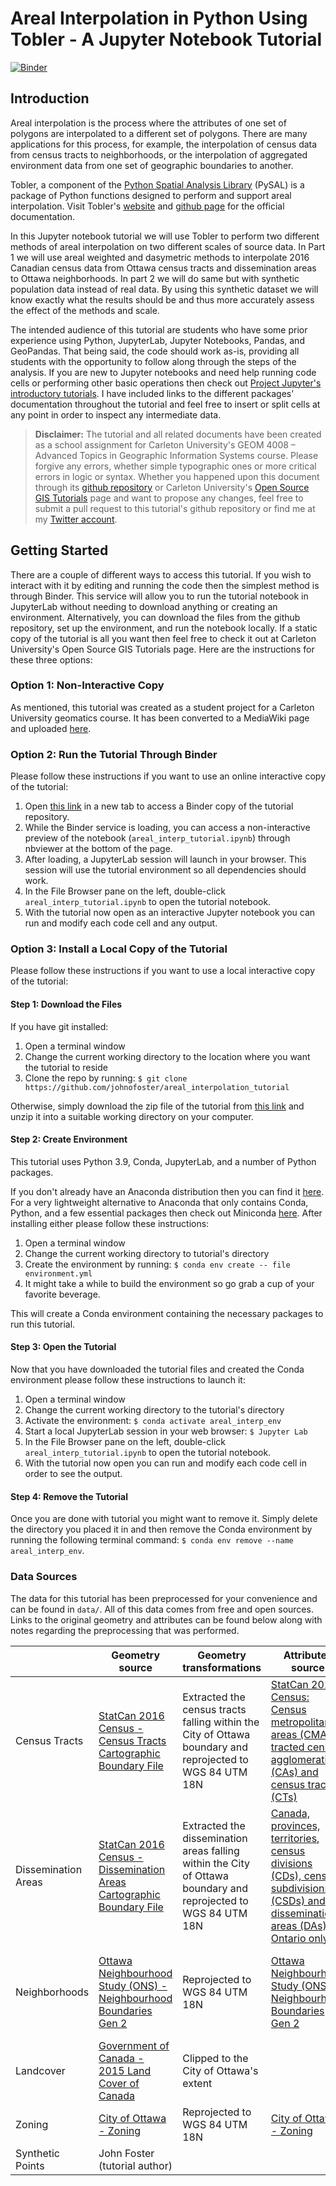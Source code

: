 # Areal Interpolation in Python Using Tobler - A Jupyter Notebook Tutorial

[![Binder](https://mybinder.org/badge_logo.svg)](https://mybinder.org/v2/gh/johnofoster/areal_interpolation_tutorial/HEAD)

## Introduction

Areal interpolation is the process where the attributes of one set of polygons are interpolated to a different set of polygons. There are many applications for this process, for example, the interpolation of census data from census tracts to neighborhoods, or the interpolation of aggregated environment data from one set of geographic boundaries to another.

Tobler, a component of the [Python Spatial Analysis Library](https://pysal.org/) (PySAL) is a package of Python functions designed to perform and support areal interpolation. Visit Tobler's [website](https://pysal.org/tobler/index.html) and [github page](https://github.com/pysal/tobler) for the official documentation.

In this Jupyter notebook tutorial we will use Tobler to perform two different methods of areal interpolation on two different scales of source data. In Part 1 we will use areal weighted and dasymetric methods to interpolate 2016 Canadian census data from Ottawa census tracts and dissemination areas to Ottawa neighborhoods. In part 2 we will do same but with synthetic population data instead of real data. By using this synthetic dataset we will know exactly what the results should be and thus more accurately assess the effect of the methods and scale.

The intended audience of this tutorial are students who have some prior experience using Python, JupyterLab, Jupyter Notebooks, Pandas, and GeoPandas. That being said, the code should work as-is, providing all students with the opportunity to follow along through the steps of the analysis. If you are new to Jupyter notebooks and need help running code cells or performing other basic operations then check out [Project Jupyter's introductory tutorials](https://jupyter.org/try). I have included links to the different packages' documentation throughout the tutorial and feel free to insert or split cells at any point in order to inspect any intermediate data.

> **Disclaimer:** The tutorial and all related documents have been created as a school assignment for Carleton University's GEOM 4008 – Advanced Topics in Geographic Information Systems course. Please forgive any errors, whether simple typographic ones or more critical errors in logic or syntax. Whether you happened upon this document through its [github repository](https://github.com/johnofoster/areal_interpolation_tutorial) or Carleton University's [Open Source GIS Tutorials](https://dges.carleton.ca/CUOSGwiki/index.php/Main_Page) page and want to propose any changes, feel free to submit a pull request to this tutorial's github repository or find me at my [Twitter account](https://twitter.com/FrothyFoster).

## Getting Started

There are a couple of different ways to access this tutorial. If you wish to interact with it by editing and running the code then the simplest method is through Binder. This service will allow you to run the tutorial notebook in JupyterLab without needing to download anything or creating an environment. Alternatively, you can download the files from the github repository, set up the environment, and run the notebook locally. If a static copy of the tutorial is all you want then feel free to check it out at Carleton University's Open Source GIS Tutorials page. Here are the instructions for these three options:

### Option 1: Non-Interactive Copy

As mentioned, this tutorial was created as a student project for a Carleton University geomatics course. It has been converted to a MediaWiki page and uploaded [here](https://dges.carleton.ca/CUOSGwiki/index.php/Areal_Interpolation_in_Python_using_Tobler).


### Option 2: Run the Tutorial Through Binder 

Please follow these instructions if you want to use an online interactive copy of the tutorial:

1. Open [this link](https://mybinder.org/v2/gh/johnofoster/areal_interpolation_tutorial/HEAD) in a new tab to access a Binder copy of the tutorial repository. 
2. While the Binder service is loading, you can access a non-interactive preview of the notebook (`areal_interp_tutorial.ipynb`) through nbviewer at the bottom of the page.
3. After loading, a JupyterLab session will launch in your browser. This session will use the tutorial environment so all dependencies should work.
4. In the File Browser pane on the left, double-click `areal_interp_tutorial.ipynb` to open the tutorial notebook.
5. With the tutorial now open as an interactive Jupyter notebook you can run and modify each code cell and any output.


### Option 3: Install a Local Copy of the Tutorial

Please follow these instructions if you want to use a local interactive copy of the tutorial:

#### Step 1: Download the Files

If you have git installed:

1. Open a terminal window
2. Change the current working directory to the location where you want the tutorial to reside
3. Clone the repo by running:
```$ git clone https://github.com/johnofoster/areal_interpolation_tutorial```

Otherwise, simply download the zip file of the tutorial from [this link](https://github.com/johnofoster/areal_interpolation_tutorial/archive/refs/heads/main.zip) and unzip it into a suitable working directory on your computer.

#### Step 2: Create Environment

This tutorial uses Python 3.9, Conda, JupyterLab, and a number of Python packages.

If you don't already have an Anaconda distribution then you can find it [here](https://www.anaconda.com/products/individual). For a very lightweight alternative to Anaconda that only contains Conda, Python, and a few essential packages then check out Miniconda [here](https://docs.conda.io/en/latest/miniconda.html). After installing either please follow these instructions:

1. Open a terminal window
2. Change the current working directory to tutorial's directory
3. Create the environment by running: `$ conda env create -- file environment.yml`
4. It might take a while to build the environment so go grab a cup of your favorite beverage.

This will create a Conda environment containing the necessary packages to run this tutorial.

#### Step 3: Open the Tutorial

Now that you have downloaded the tutorial files and created the Conda environment please follow these instructions to launch it:

1. Open a terminal window
2. Change the current working directory to the tutorial's directory
3. Activate the environment: `$ conda activate areal_interp_env`
4. Start a local JupyterLab session in your web browser: `$ Jupyter Lab`
5. In the File Browser pane on the left, double-click `areal_interp_tutorial.ipynb` to open the tutorial notebook.
6. With the tutorial now open you can run and modify each code cell in order to see the output.


#### Step 4: Remove the Tutorial

Once you are done with tutorial you might want to remove it. Simply delete the directory you placed it in and then remove the Conda environment by running the following terminal command: `$ conda env remove --name areal_interp_env`.


### Data Sources

The data for this tutorial has been preprocessed for your convenience and can be found in `data/`. All of this data comes from free and open sources. Links to the original geometry and attributes can be found below along with notes regarding the preprocessing that was performed.

|  	| Geometry source 	| Geometry transformations 	| Attributes source 	| Attributes transformations 	|
|---	|---	|---	|---	|---	|
| Census Tracts 	| [StatCan 2016 Census - Census Tracts Cartographic Boundary File](https://www12.statcan.gc.ca/census-recensement/2011/geo/bound-limit/bound-limit-2016-eng.cfm) 	| Extracted the census tracts falling within the City of Ottawa boundary and reprojected to WGS 84 UTM 18N 	| [StatCan 2016 Census: Census metropolitan areas (CMAs), tracted census agglomerations (CAs) and census tracts (CTs)](https://www12.statcan.gc.ca/census-recensement/2016/dp-pd/prof/details/download-telecharger/comp/page_dl-tc.cfm?Lang=E&) 	| Extracted the 'Population, 2016' data ('member ID 1') for the City of Ottawa census tracts and joined them to the census tracts geometry 	|
| Dissemination Areas 	| [StatCan 2016 Census - Dissemination Areas Cartographic Boundary File](https://www12.statcan.gc.ca/census-recensement/2011/geo/bound-limit/bound-limit-2016-eng.cfm) 	| Extracted the dissemination areas falling within the City of Ottawa boundary and reprojected to WGS 84 UTM 18N 	| [Canada, provinces, territories, census divisions (CDs), census subdivisions (CSDs) and dissemination areas (DAs) - Ontario only](https://www12.statcan.gc.ca/census-recensement/2016/dp-pd/prof/details/download-telecharger/comp/page_dl-tc.cfm?Lang=E&) 	| Extracted the 'Population, 2016' data ('member ID 1) for the City of Ottawa dissemination areas and joined them to the dissemination areas geometry 	|
| Neighborhoods 	| [Ottawa Neighbourhood Study (ONS) - Neighbourhood Boundaries Gen 2](https://open.ottawa.ca/datasets/ottawa::ottawa-neighbourhood-study-ons-neighbourhood-boundaries-gen-2/about) 	| Reprojected to WGS 84 UTM 18N 	| [Ottawa Neighbourhood Study (ONS) - Neighbourhood Boundaries Gen 2](https://open.ottawa.ca/datasets/ottawa::ottawa-neighbourhood-study-ons-neighbourhood-boundaries-gen-2/about) 	| Extracted the neighbourhood names ('NAMES') and estimated population fields ('POPEST') 	|
| Landcover 	| [Government of Canada - 2015 Land Cover of Canada](https://open.canada.ca/data/en/dataset/4e615eae-b90c-420b-adee-2ca35896caf6) 	| Clipped to the City of Ottawa's extent 	|  	|  	|
| Zoning 	| [City of Ottawa - Zoning](https://data1-esrica-ncr.opendata.arcgis.com/datasets/esrica-ncr::city-of-ottawa-zoning/about?layer=3) 	| Reprojected to WGS 84 UTM 18N 	| [City of Ottawa - Zoning](https://data1-esrica-ncr.opendata.arcgis.com/datasets/esrica-ncr::city-of-ottawa-zoning/about?layer=3) 	| Extracted the main zones 	|
| Synthetic Points 	| John Foster (tutorial author) 	|  	|  	|  	|
